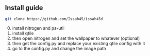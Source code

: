 
## Install guide

```bash
git clone https://github.com/Issah45/issah45d
```
0. install nitrogen and ps-util
1. install qtile
2. then open nitrogen and set the wallpaper to whatever (optional)
3. then get the config.py and replace your existing qtile config with it
4. go to the config.py and change the image path

